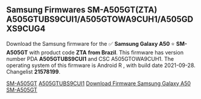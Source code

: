 <h2>Samsung Firmwares SM-A505GT(ZTA) A505GTUBS9CUI1/A505GTOWA9CUH1/A505GDXS9CUG4</h2>
Download the Samsung firmware for the ✅ <strong>Samsung Galaxy A50 </strong> ⭐ <strong>SM-A505GT</strong> with product code <strong>ZTA</strong> <strong> from Brazil</strong>. This firmware has version number PDA <strong>A505GTUBS9CUI1</strong> and CSC A505GTOWA9CUH1. The operating system of this firmware is Android R , with build date 2021-09-28. Changelist <strong>21578199</strong>.


[SM-A505GT](https://samfirm.shop/samsung/model/SM-A505GT)
[A505GTUBS9CUI1](https://samfirm.shop/samsung/pda/A505GTUBS9CUI1)
[Download Firmware Samsung Galaxy A50 SM-A505GT](https://samfirm.shop/samsung/firmware/460150)
